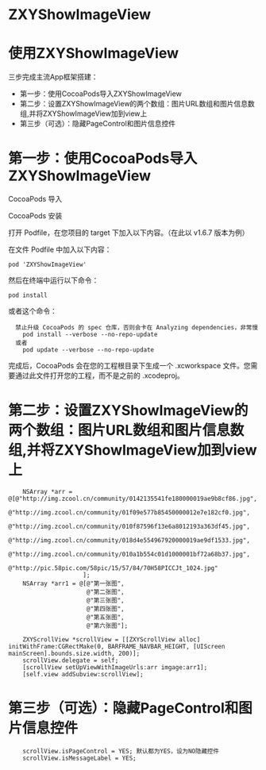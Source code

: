 # ZXYShowImageView

# 使用ZXYShowImageView

三步完成主流App框架搭建：

 - 第一步：使用CocoaPods导入ZXYShowImageView
 - 第二步：设置ZXYShowImageView的两个数组：图片URL数组和图片信息数组,并将ZXYShowImageView加到view上
 - 第三步（可选）：隐藏PageControl和图片信息控件

# 第一步：使用CocoaPods导入ZXYShowImageView

CocoaPods 导入

CocoaPods 安装

  打开 Podfile，在您项目的 target 下加入以下内容。（在此以 v1.6.7 版本为例）

  在文件 Podfile 中加入以下内容：

    pod 'ZXYShowImageView'
  然后在终端中运行以下命令：

    pod install
  或者这个命令：
```
  禁止升级 CocoaPods 的 spec 仓库，否则会卡在 Analyzing dependencies，非常慢
    pod install --verbose --no-repo-update
  或者
    pod update --verbose --no-repo-update
```
  完成后，CocoaPods 会在您的工程根目录下生成一个 .xcworkspace 文件。您需要通过此文件打开您的工程，而不是之前的 .xcodeproj。

# 第二步：设置ZXYShowImageView的两个数组：图片URL数组和图片信息数组,并将ZXYShowImageView加到view上

```
    NSArray *arr = @[@"http://img.zcool.cn/community/0142135541fe180000019ae9b8cf86.jpg",
                     @"http://img.zcool.cn/community/01f09e577b85450000012e7e182cf0.jpg",
                     @"http://img.zcool.cn/community/010f87596f13e6a8012193a363df45.jpg",
                     @"http://img.zcool.cn/community/018d4e554967920000019ae9df1533.jpg",
                     @"http://img.zcool.cn/community/010a1b554c01d1000001bf72a68b37.jpg",
                     @"http://pic.58pic.com/58pic/15/57/84/70H58PICCJt_1024.jpg"
                     ];
    NSArray *arr1 = @[@"第一张图",
                      @"第二张图",
                      @"第三张图",
                      @"第四张图",
                      @"第五张图",
                      @"第六张图"];
    
    ZXYScrollView *scrollView = [[ZXYScrollView alloc] initWithFrame:CGRectMake(0, BARFRAME_NAVBAR_HEIGHT, [UIScreen mainScreen].bounds.size.width, 200)];
    scrollView.delegate = self;
    [scrollView setUpViewWithImageUrls:arr imgage:arr1];
    [self.view addSubview:scrollView];

```

# 第三步（可选）：隐藏PageControl和图片信息控件

  ```
     scrollView.isPageControl = YES; 默认都为YES，设为NO隐藏控件
     scrollView.isMessageLabel = YES;
  
